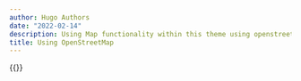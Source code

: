 ```yaml
---
author: Hugo Authors
date: "2022-02-14"
description: Using Map functionality within this theme using openstreetmap
title: Using OpenStreetMap
---
```


{{<openstreetmap mapName="demo-map_1" scale="14" coordX="-37.7989" coordY="145.0003">}}
